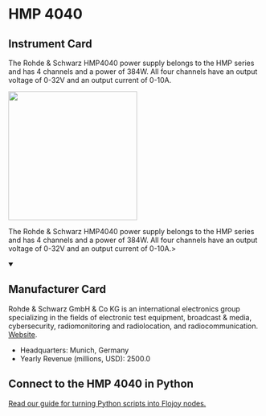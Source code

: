 
# HMP 4040

## Instrument Card

<div className="flex">

<div>

The Rohde & Schwarz HMP4040 power supply belongs to the HMP series and has 4 channels and a power of 384W. All four channels have an output voltage of 0-32V and an output current of 0-10A.

</div>

<img width="256" src="https://v5.airtableusercontent.com/v1/19/19/1691539200000/j5pU5L1YIv81XsOtKJxANA/omc1mhFuZwYA7CivQUjoW78ALSovWBMwlD-WqAnYnLW4yyPnt3czaZLBvNNEndgpZcTu_qsc7mtQoyek8HYvDw/Yl8hKuO_8UGOWClbh74Kc8g_IMZQVwmAAZDNU6Wfa1w"/>

</div>

The Rohde & Schwarz HMP4040 power supply belongs to the HMP series and has 4 channels and a power of 384W. All four channels have an output voltage of 0-32V and an output current of 0-10A.>

<details open>
<summary><h2>Manufacturer Card</h2></summary>

Rohde & Schwarz GmbH & Co KG is an international electronics group specializing in the fields of electronic test equipment, broadcast & media, cybersecurity, radiomonitoring and radiolocation, and radiocommunication. <a href="https://www.rohde-schwarz.com/ca/home_48230.html">Website</a>.

<ul>
  <li>Headquarters: Munich, Germany</li>
  <li>Yearly Revenue (millions, USD): 2500.0</li>
</ul>
</details>

## Connect to the HMP 4040 in Python

[Read our guide for turning Python scripts into Flojoy nodes.](https://docs.flojoy.ai/custom-nodes/creating-custom-node/)


